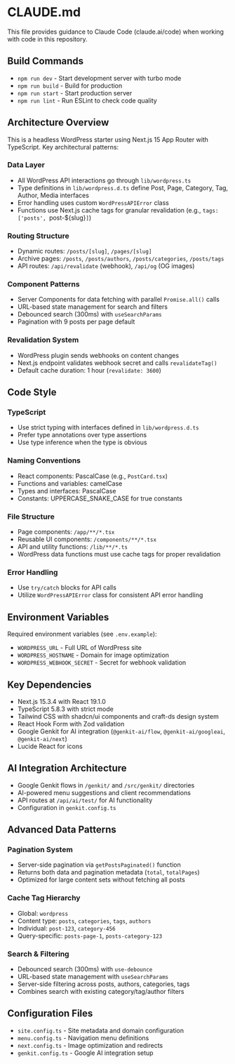 # CLAUDE.md

This file provides guidance to Claude Code (claude.ai/code) when working with code in this repository.

## Build Commands
- `npm run dev` - Start development server with turbo mode
- `npm run build` - Build for production
- `npm run start` - Start production server  
- `npm run lint` - Run ESLint to check code quality

## Architecture Overview

This is a headless WordPress starter using Next.js 15 App Router with TypeScript. Key architectural patterns:

### Data Layer
- All WordPress API interactions go through `lib/wordpress.ts`
- Type definitions in `lib/wordpress.d.ts` define Post, Page, Category, Tag, Author, Media interfaces
- Error handling uses custom `WordPressAPIError` class
- Functions use Next.js cache tags for granular revalidation (e.g., `tags: ['posts', `post-${slug}`]`)

### Routing Structure
- Dynamic routes: `/posts/[slug]`, `/pages/[slug]`
- Archive pages: `/posts`, `/posts/authors`, `/posts/categories`, `/posts/tags`
- API routes: `/api/revalidate` (webhook), `/api/og` (OG images)

### Component Patterns
- Server Components for data fetching with parallel `Promise.all()` calls
- URL-based state management for search and filters
- Debounced search (300ms) with `useSearchParams`
- Pagination with 9 posts per page default

### Revalidation System
- WordPress plugin sends webhooks on content changes
- Next.js endpoint validates webhook secret and calls `revalidateTag()`
- Default cache duration: 1 hour (`revalidate: 3600`)

## Code Style

### TypeScript
- Use strict typing with interfaces defined in `lib/wordpress.d.ts`
- Prefer type annotations over type assertions
- Use type inference when the type is obvious

### Naming Conventions
- React components: PascalCase (e.g., `PostCard.tsx`)
- Functions and variables: camelCase
- Types and interfaces: PascalCase
- Constants: UPPERCASE_SNAKE_CASE for true constants

### File Structure
- Page components: `/app/**/*.tsx`
- Reusable UI components: `/components/**/*.tsx`  
- API and utility functions: `/lib/**/*.ts`
- WordPress data functions must use cache tags for proper revalidation

### Error Handling
- Use `try/catch` blocks for API calls
- Utilize `WordPressAPIError` class for consistent API error handling

## Environment Variables
Required environment variables (see `.env.example`):
- `WORDPRESS_URL` - Full URL of WordPress site
- `WORDPRESS_HOSTNAME` - Domain for image optimization
- `WORDPRESS_WEBHOOK_SECRET` - Secret for webhook validation

## Key Dependencies
- Next.js 15.3.4 with React 19.1.0
- TypeScript 5.8.3 with strict mode
- Tailwind CSS with shadcn/ui components and craft-ds design system
- React Hook Form with Zod validation
- Google Genkit for AI integration (`@genkit-ai/flow`, `@genkit-ai/googleai`, `@genkit-ai/next`)
- Lucide React for icons

## AI Integration Architecture
- Google Genkit flows in `/genkit/` and `/src/genkit/` directories
- AI-powered menu suggestions and client recommendations
- API routes at `/api/ai/test/` for AI functionality
- Configuration in `genkit.config.ts`

## Advanced Data Patterns
### Pagination System
- Server-side pagination via `getPostsPaginated()` function
- Returns both data and pagination metadata (`total`, `totalPages`)
- Optimized for large content sets without fetching all posts

### Cache Tag Hierarchy
- Global: `wordpress`
- Content type: `posts`, `categories`, `tags`, `authors`  
- Individual: `post-123`, `category-456`
- Query-specific: `posts-page-1`, `posts-category-123`

### Search & Filtering
- Debounced search (300ms) with `use-debounce`
- URL-based state management with `useSearchParams`
- Server-side filtering across posts, authors, categories, tags
- Combines search with existing category/tag/author filters

## Configuration Files
- `site.config.ts` - Site metadata and domain configuration
- `menu.config.ts` - Navigation menu definitions
- `next.config.ts` - Image optimization and redirects
- `genkit.config.ts` - Google AI integration setup